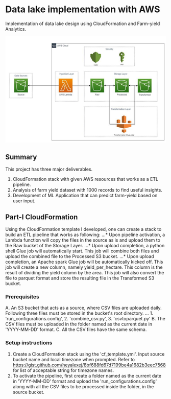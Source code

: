 # Data lake implementation with AWS
Implementation of data lake design using CloudFormation and Farm-yield Analytics.

![](/lake.PNG)


## Summary
This project has three major deliverables.
1. CloudFormation stack with given AWS resources that works as a ETL pipeline.
2. Analysis of farm yield dataset with 1000 records to find useful insights.
3. Development of ML Application that can predict farm-yield based on user input.

## Part-I CloudFormation
Using the CloudFormation template I developed, one can create a stack to build an ETL pipeline that works as following:
...* Upon pipeline activation, a Lambda function will copy the files in the source as is and upload them to the Raw bucket of the Storage Layer.
...* Upon upload completion, a python shell Glue job will automatically start. This job will combine both files and upload the combined file to the Processed S3 bucket.
...* Upon upload completion, an Apache spark Glue job will be automatically kicked off. This job will create a new column, namely yield_per_hectare. This column is the result of dividing the yield column by the area. This job will also convert the file to parquet format and store the resulting file in the Transformed S3 bucket.

### Prerequisites
A. An S3 bucket that acts as a source, where CSV files are uploaded daily. Following three files must be stored in the bucket's root directory.
... 1. 'run_configurations.config', 2. 'combine_csv.py', 3. 'csvtoparquet.py'
B. The CSV files must be uploaded in the folder named as the current date in 'YYYY-MM-DD' format. 
C. All the CSV files have the same schema.

### Setup instructions
1. Create a CloudFormation stack using the 'cf_template.yml'. Input source bucket name and local timezone when prompted. Refer to https://gist.github.com/heyalexej/8bf688fd67d7199be4a1682b3eec7568 for list of acceptable string for timezone names. 
2. To activate the pipeline, first create a folder named as the current date in 'YYYY-MM-DD' format and upload the 'run_configurations.config' along with all the CSV files to be processed inside the folder, in the source bucket.
